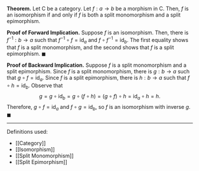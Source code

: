 **Theorem.** Let $\mathsf{C}$ be a category. Let $f:a\to b$ be a morphism in $\mathsf{C}$. Then, $f$ is an isomorphism if and only if $f$ is both a split monomorphism and a split epimorphism.

**Proof of Forward Implication.** Suppose $f$ is an isomorphism. Then, there is $f^{-1}:b\to a$ such that $f^{-1}\circ f=\text{id}_{a}$ and $f\circ f^{-1}=\text{id}_{b}$. The first equality shows that $f$ is a split monomorphism, and the second shows that $f$ is a split epimorphism. $\blacksquare$

**Proof of Backward Implication.** Suppose $f$ is a split monomorphism and a split epimorphism. Since $f$ is a split monomorphism, there is $g:b\to a$ such that $g\circ f=\text{id}_{a}$. Since $f$ is a split epimorphism, there is $h:b\to a$ such that $f\circ h=\text{id}_{b}$. Observe that $$g=g\circ \text{id}_{b}=g\circ(f\circ h)=(g\circ f)\circ h=\text{id}_{a}\circ h=h.$$Therefore, $g\circ f=\text{id}_{a}$ and $f\circ g=\text{id}_{b}$, so $f$ is an isomorphism with inverse $g$. $\blacksquare$
***
Definitions used:
- [[Category]]
- [[Isomorphism]]
- [[Split Monomorphism]]
- [[Split Epimorphism]]